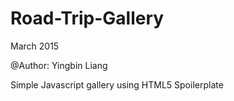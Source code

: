 # Road-Trip-Gallery
March 2015

@Author: Yingbin Liang

Simple Javascript gallery using HTML5 Spoilerplate

